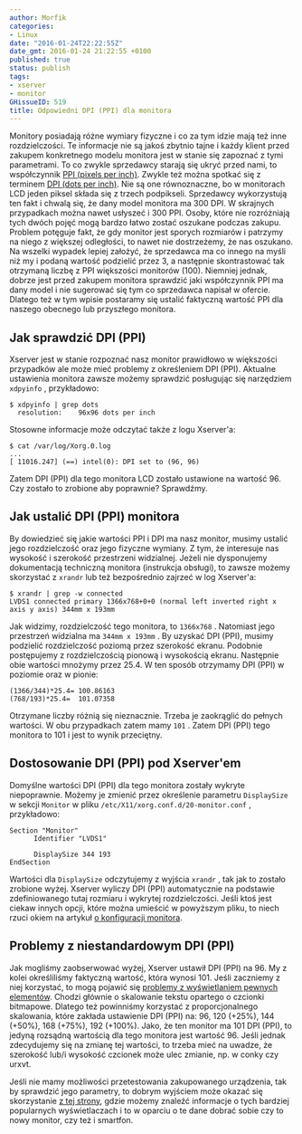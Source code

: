 ```yaml
---
author: Morfik
categories:
- Linux
date: "2016-01-24T22:22:55Z"
date_gmt: 2016-01-24 21:22:55 +0100
published: true
status: publish
tags:
- xserver
- monitor
GHissueID: 519
title: Odpowiedni DPI (PPI) dla monitora
---
```


Monitory posiadają różne wymiary fizyczne i co za tym idzie mają też inne rozdzielczości. Te
informacje nie są jakoś zbytnio tajne i każdy klient przed zakupem konkretnego modelu monitora jest
w stanie się zapoznać z tymi parametrami. To co zwykle sprzedawcy starają się ukryć przed nami, to
współczynnik [PPI (pixels per inch)][1]. Zwykle też można spotkać się z terminem [DPI (dots per
inch)][2]. Nie są one równoznaczne, bo w monitorach LCD jeden piksel składa się z trzech podpikseli.
Sprzedawcy wykorzystują ten fakt i chwalą się, że dany model monitora ma 300 DPI. W skrajnych
przypadkach można nawet usłyszeć i 300 PPI. Osoby, które nie rozróżniają tych dwóch pojęć mogą
bardzo łatwo zostać oszukane podczas zakupu. Problem potęguje fakt, że gdy monitor jest sporych
rozmiarów i patrzymy na niego z większej odległości, to nawet nie dostrzeżemy, że nas oszukano. Na
wszelki wypadek lepiej założyć, że sprzedawca ma co innego na myśli niż my i podaną wartość
podzielić przez 3, a następnie skontrastować tak otrzymaną liczbę z PPI większości monitorów (100).
Niemniej jednak, dobrze jest przed zakupem monitora sprawdzić jaki współczynnik PPI ma dany model i
nie sugerować się tym co sprzedawca napisał w ofercie. Dlatego też w tym wpisie postaramy się
ustalić faktyczną wartość PPI dla naszego obecnego lub przyszłego monitora.

<!--more-->
## Jak sprawdzić DPI (PPI)

Xserver jest w stanie rozpoznać nasz monitor prawidłowo w większości przypadków ale może mieć
problemy z określeniem DPI (PPI). Aktualne ustawienia monitora zawsze możemy sprawdzić posługując
się narzędziem `xdpyinfo` , przykładowo:

    $ xdpyinfo | grep dots
      resolution:    96x96 dots per inch

Stosowne informacje może odczytać także z logu Xserver'a:

    $ cat /var/log/Xorg.0.log
    ...
    [ 11016.247] (==) intel(0): DPI set to (96, 96)

Zatem DPI (PPI) dla tego monitora LCD zostało ustawione na wartość 96. Czy zostało to zrobione aby
poprawnie? Sprawdźmy.

## Jak ustalić DPI (PPI) monitora

By dowiedzieć się jakie wartości PPI i DPI ma nasz monitor, musimy ustalić jego rozdzielczość oraz
jego fizyczne wymiany. Z tym, że interesuje nas wysokość i szerokość przestrzeni widzialnej. Jeżeli
nie dysponujemy dokumentacją techniczną monitora (instrukcja obsługi), to zawsze możemy skorzystać z
`xrandr` lub też bezpośrednio zajrzeć w log Xserver'a:

    $ xrandr | grep -w connected
    LVDS1 connected primary 1366x768+0+0 (normal left inverted right x axis y axis) 344mm x 193mm

Jak widzimy, rozdzielczość tego monitora, to `1366x768` . Natomiast jego przestrzeń widzialna ma
`344mm x 193mm` . By uzyskać DPI (PPI), musimy podzielić rozdzielczość poziomą przez szerokość
ekranu. Podobnie postępujemy z rozdzielczością pionową i wysokością ekranu. Następnie obie wartości
mnożymy przez 25.4. W ten sposób otrzymamy DPI (PPI) w poziomie oraz w pionie:

    (1366/344)*25.4= 100.86163
    (768/193)*25.4=  101.07358

Otrzymane liczby różnią się nieznacznie. Trzeba je zaokrąglić do pełnych wartości. W obu przypadkach
zatem mamy `101` . Zatem DPI (PPI) tego monitora to 101 i jest to wynik przeciętny.

## Dostosowanie DPI (PPI) pod Xserver'em

Domyślne wartości DPI (PPI) dla tego monitora zostały wykryte niepoprawnie. Możemy je zmienić przez
określenie parametru `DisplaySize` w sekcji `Monitor` w pliku `/etc/X11/xorg.conf.d/20-monitor.conf`
, przykładowo:

    Section "Monitor"
          Identifier "LVDS1"

          DisplaySize 344 193
    EndSection

Wartości dla `DisplaySize` odczytujemy z wyjścia `xrandr` , tak jak to zostało zrobione wyżej.
Xserver wyliczy DPI (PPI) automatycznie na podstawie zdefiniowanego tutaj rozmiaru i wykrytej
rozdzielczości. Jeśli ktoś jest ciekaw innych opcji, które można umieścić w powyższym pliku, to
niech rzuci okiem na artykuł [o konfiguracji monitora][3].

## Problemy z niestandardowym DPI (PPI)

Jak mogliśmy zaobserwować wyżej, Xserver ustawił DPI (PPI) na 96. My z kolei określiliśmy faktyczną
wartość, która wynosi 101. Jeśli zaczniemy z niej korzystać, to mogą pojawić się [problemy z
wyświetlaniem pewnych elementów][4]. Chodzi głównie o skalowanie tekstu opartego o czcionki
bitmapowe. Dlatego też powinniśmy korzystać z proporcjonalnego skalowania, które zakłada
ustawienie DPI (PPI) na: 96, 120 (+25%), 144 (+50%), 168 (+75%), 192 (+100%). Jako, że ten monitor
ma 101 DPI (PPI), to jedyną rozsądną wartością dla tego monitora jest wartość 96. Jeśli jednak
zdecydujemy się na zmianę tej wartości, to trzeba mieć na uwadze, że szerokość lub/i wysokość
czcionek może ulec zmianie, np. w conky czy urxvt.

Jeśli nie mamy możliwości przetestowania zakupowanego urządzenia, tak by sprawdzić jego parametry,
to dobrym wyjściem może okazać się skorzystanie [z tej strony][5], gdzie możemy znaleźć informacje
o tych bardziej popularnych wyświetlaczach i to w oparciu o te dane dobrać sobie czy to nowy
monitor, czy też i smartfon.


[1]: https://pl.wikipedia.org/wiki/Ppi
[2]: https://pl.wikipedia.org/wiki/Dpi
[3]: /post/monitor-i-jego-konfiguracja-pod-linuxem/
[4]: https://wiki.archlinux.org/index.php/xorg#Setting_DPI_manually
[5]: http://dpi.lv/
